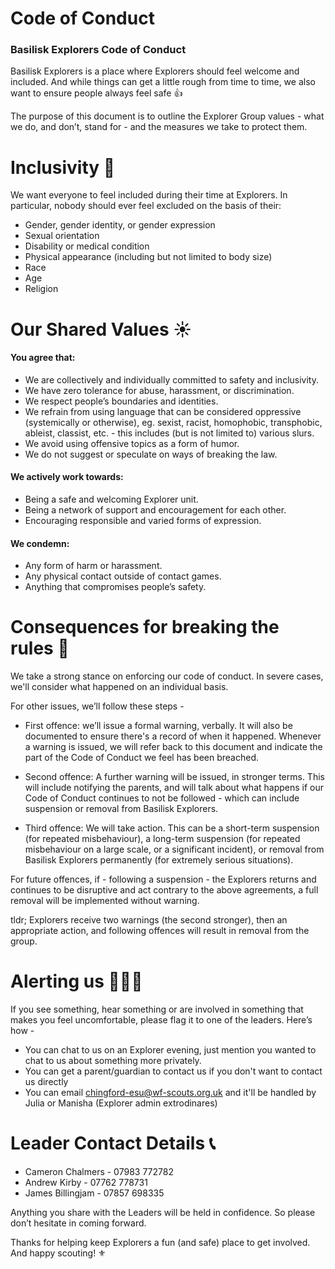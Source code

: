 # Code of Conduct
### Basilisk Explorers Code of Conduct


Basilisk Explorers is a place where Explorers should feel welcome and included. And while things can get a little rough from time to time, we also want to ensure people always feel safe 👍

The purpose of this document is to outline the Explorer Group values - what we do, and don’t, stand for - and the measures we take to protect them.


# Inclusivity 🙌
We want everyone to feel included during their time at Explorers. In particular, nobody should ever feel excluded on the basis of their:

* Gender, gender identity, or gender expression
* Sexual orientation
* Disability or medical condition
* Physical appearance (including but not limited to body size)
* Race
* Age
* Religion


# Our Shared Values ☀️

#### You agree that:

  * We are collectively and individually committed to safety and inclusivity.
  * We have zero tolerance for abuse, harassment, or discrimination.
  * We respect people’s boundaries and identities.
  * We refrain from using language that can be considered oppressive (systemically or otherwise), eg. sexist, racist, homophobic, transphobic, ableist, classist, etc. - this includes (but is not limited to) various slurs.
  * We avoid using offensive topics as a form of humor.
  * We do not suggest or speculate on ways of breaking the law.

#### We actively work towards:

  * Being a safe and welcoming Explorer unit.
  * Being a network of support and encouragement for each other.
  * Encouraging responsible and varied forms of expression.

#### We condemn:

  * Any form of harm or harassment.
  * Any physical contact outside of contact games.
  * Anything that compromises people’s safety.


# Consequences for breaking the rules 🚨

We take a strong stance on enforcing our code of conduct. In severe cases, we'll consider what happened on an individual basis.

For other issues, we’ll follow these steps -

 - First offence: we’ll issue a formal warning, verbally. It will also be documented to ensure there's a record of when it happened. Whenever a warning is issued, we will refer back to this document and indicate the part of the Code of Conduct we feel has been breached.

 - Second offence: A further warning will be issued, in stronger terms. This will include notifying the parents, and will talk about what happens if our Code of Conduct continues to not be followed - which can include suspension or removal from Basilisk Explorers.

 - Third offence: We will take action. This can be a short-term suspension (for repeated misbehaviour), a long-term suspension (for repeated misbehaviour on a large scale, or a significant incident), or removal from Basilisk Explorers permanently (for extremely serious situations).

For future offences, if - following a suspension - the Explorers returns and continues to be disruptive and act contrary to the above agreements, a full removal will be implemented without warning.

tldr; Explorers receive two warnings (the second stronger), then an appropriate action, and following offences will result in removal from the group.


# Alerting us 🙋🙋‍♂️

If you see something, hear something or are involved in something that makes you feel uncomfortable, please flag it to one of the leaders. Here’s how -

- You can chat to us on an Explorer evening, just mention you wanted to chat to us about something more privately. 
- You can get a parent/guardian to contact us if you don't want to contact us directly
- You can email chingford-esu@wf-scouts.org.uk and it'll be handled by Julia or Manisha (Explorer admin extrodinares)

# Leader Contact Details 📞
- Cameron Chalmers - 07983 772782
- Andrew Kirby -  07762 778731‬
- James Billingjam - 07857 698335‬

Anything you share with the Leaders will be held in confidence. So please don’t hesitate in coming forward.

Thanks for helping keep Explorers a fun (and safe) place to get involved. And happy scouting! ⚜️
